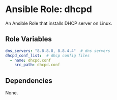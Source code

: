 # Ansible Role: dhcpd

An Ansible Role that installs DHCP server on Linux.

## Role Variables

```yml
dns_servers: "8.8.8.8, 8.8.4.4"  # dns servers
dhcpd_conf_list:  # dhcp config files
  - name: dhcpd.conf
    src_path: dhcpd.conf
```

## Dependencies

None.
